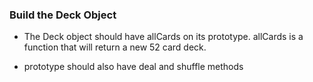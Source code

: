 ### Build the Deck Object

* The Deck object should have allCards on its prototype. allCards is a function that will return a new 52 card deck.

* prototype should also have deal and shuffle methods